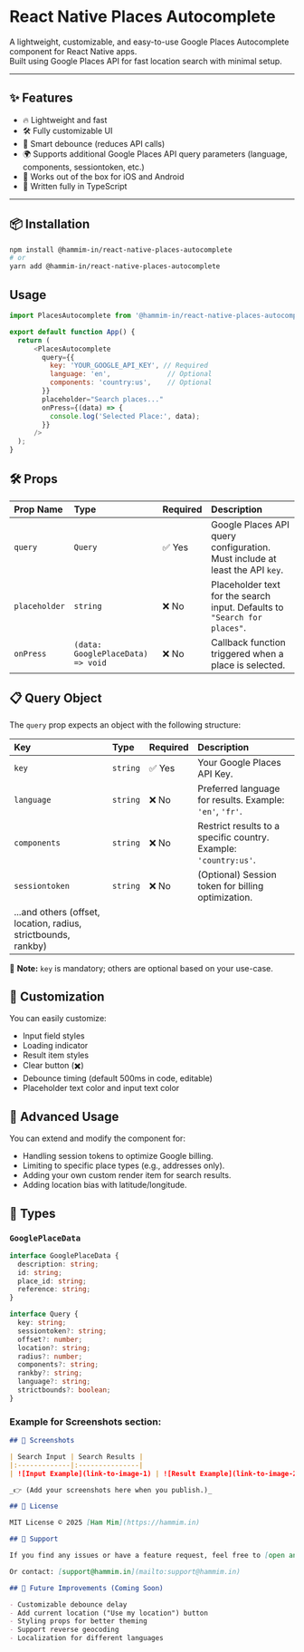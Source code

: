 # React Native Places Autocomplete

A lightweight, customizable, and easy-to-use Google Places Autocomplete component for React Native apps.  
Built using Google Places API for fast location search with minimal setup.

---

## ✨ Features

- 🔥 Lightweight and fast
- 🛠️ Fully customizable UI
- 🧠 Smart debounce (reduces API calls)
- 🌍 Supports additional Google Places API query parameters (language, components, sessiontoken, etc.)
- 🚀 Works out of the box for iOS and Android
- 📝 Written fully in TypeScript

---

## 📦 Installation

```bash
npm install @hammim-in/react-native-places-autocomplete
# or
yarn add @hammim-in/react-native-places-autocomplete
```

## Usage

```javascript
import PlacesAutocomplete from '@hammim-in/react-native-places-autocomplete';

export default function App() {
  return (
      <PlacesAutocomplete
        query={{
          key: 'YOUR_GOOGLE_API_KEY', // Required
          language: 'en',              // Optional
          components: 'country:us',    // Optional
        }}
        placeholder="Search places..."
        onPress={(data) => {
          console.log('Selected Place:', data);
        }}
      />
  );
}
```
## 🛠️ Props

| Prop Name | Type | Required | Description |
|:----------|:-----|:---------|:------------|
| `query` | `Query` | ✅ Yes | Google Places API query configuration. Must include at least the API `key`. |
| `placeholder` | `string` | ❌ No | Placeholder text for the search input. Defaults to `"Search for places"`. |
| `onPress` | `(data: GooglePlaceData) => void` | ❌ No | Callback function triggered when a place is selected. |

## 📋 Query Object

The `query` prop expects an object with the following structure:

| Key | Type | Required | Description |
|:----|:-----|:---------|:------------|
| `key` | `string` | ✅ Yes | Your Google Places API Key. |
| `language` | `string` | ❌ No | Preferred language for results. Example: `'en'`, `'fr'`. |
| `components` | `string` | ❌ No | Restrict results to a specific country. Example: `'country:us'`. |
| `sessiontoken` | `string` | ❌ No | (Optional) Session token for billing optimization. |
| ...and others (offset, location, radius, strictbounds, rankby) |

🔔 **Note:** `key` is mandatory; others are optional based on your use-case.

## 🎨 Customization

You can easily customize:

- Input field styles
- Loading indicator
- Result item styles
- Clear button (✖️)
- Debounce timing (default 500ms in code, editable)
- Placeholder text color and input text color

## 🚀 Advanced Usage

You can extend and modify the component for:

- Handling session tokens to optimize Google billing.
- Limiting to specific place types (e.g., addresses only).
- Adding your own custom render item for search results.
- Adding location bias with latitude/longitude.

## 🧩 Types

### `GooglePlaceData`
```ts
interface GooglePlaceData {
  description: string;
  id: string;
  place_id: string;
  reference: string;
}

interface Query {
  key: string;
  sessiontoken?: string;
  offset?: number;
  location?: string;
  radius?: number;
  components?: string;
  rankby?: string;
  language?: string;
  strictbounds?: boolean;
}

```

### Example for **Screenshots** section:

```markdown
## 📸 Screenshots

| Search Input | Search Results |
|:-------------|:---------------|
| ![Input Example](link-to-image-1) | ![Result Example](link-to-image-2) |

_👉 (Add your screenshots here when you publish.)_

## 📄 License

MIT License © 2025 [Ham Mim](https://hammim.in)

## 🙌 Support

If you find any issues or have a feature request, feel free to [open an issue](https://github.com/hammim-in/react-native-places-autocomplete/issues).

Or contact: [support@hammim.in](mailto:support@hammim.in)

## 🚧 Future Improvements (Coming Soon)

- Customizable debounce delay
- Add current location ("Use my location") button
- Styling props for better theming
- Support reverse geocoding
- Localization for different languages
